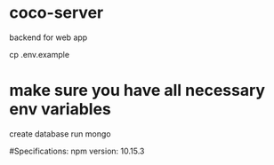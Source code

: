 # coco-server
backend for web app


cp .env.example 
# make sure you have all necessary env variables 

create database 
run mongo



#Specifications: 
npm version: 10.15.3
